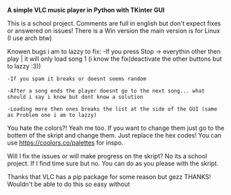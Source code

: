 **A simple VLC music player in Python with TKinter GUI**

This is a school project.
Comments are full in english but don't expect fixes or answered on issues!
There is a Win version the main version is for Linux (I use arch btw)


Knowen bugs i am to lazzy to fix:
    -If you press Stop -> everythin other then play | it will only load song 1 (i know the fix(deactivate the other buttons but to lazzy :3))

    -If you spam it breaks or doesnt seems random 

    -After a song ends the player doesnt go to the next song... what should i say i know but dont know a solution

    -Loading more then ones breaks the list at the side of the GUI (same as Problem one i am to lazzy)

You hate the colors?! Yeah me too.
If you want to change them just go to the bottem of the skript and change them.
Just replace the hex codes!
You can use https://coolors.co/palettes for inspo.

Will I fix the issues or will make progress on the skript?
    No its a school project. If I find time sure but no.
    You can do as you please with the skript.

Thanks that VLC has a pip package for some reason but gezz THANKS! Wouldn't be able to do this so easy without